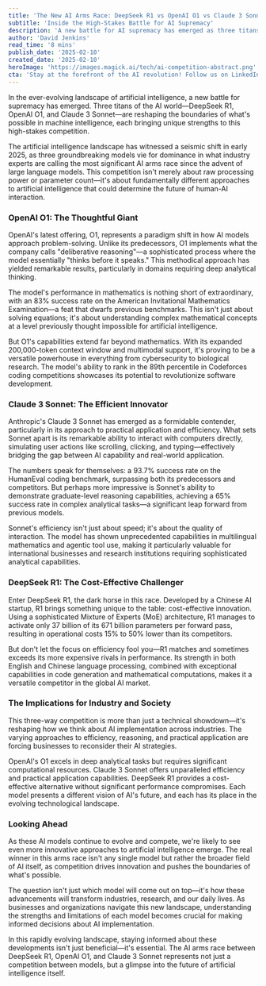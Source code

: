 ```yaml
---
title: 'The New AI Arms Race: DeepSeek R1 vs OpenAI O1 vs Claude 3 Sonnet'
subtitle: 'Inside the High-Stakes Battle for AI Supremacy'
description: 'A new battle for AI supremacy has emerged as three titans—DeepSeek R1, OpenAI O1, and Claude 3 Sonnet—compete with unique approaches to machine intelligence. OpenAI\'s O1 brings deliberative reasoning and mathematical prowess, Claude 3 Sonnet offers efficient innovation and practical applications, while DeepSeek R1 delivers cost-effective performance through sophisticated architecture.'
author: 'David Jenkins'
read_time: '8 mins'
publish_date: '2025-02-10'
created_date: '2025-02-10'
heroImage: 'https://images.magick.ai/tech/ai-competition-abstract.png'
cta: 'Stay at the forefront of the AI revolution! Follow us on LinkedIn for daily insights into groundbreaking developments in artificial intelligence and expert analysis of the evolving AI landscape.'
---
```


In the ever-evolving landscape of artificial intelligence, a new battle for supremacy has emerged. Three titans of the AI world—DeepSeek R1, OpenAI O1, and Claude 3 Sonnet—are reshaping the boundaries of what's possible in machine intelligence, each bringing unique strengths to this high-stakes competition.

The artificial intelligence landscape has witnessed a seismic shift in early 2025, as three groundbreaking models vie for dominance in what industry experts are calling the most significant AI arms race since the advent of large language models. This competition isn't merely about raw processing power or parameter count—it's about fundamentally different approaches to artificial intelligence that could determine the future of human-AI interaction.

### OpenAI O1: The Thoughtful Giant

OpenAI's latest offering, O1, represents a paradigm shift in how AI models approach problem-solving. Unlike its predecessors, O1 implements what the company calls "deliberative reasoning"—a sophisticated process where the model essentially "thinks before it speaks." This methodical approach has yielded remarkable results, particularly in domains requiring deep analytical thinking.

The model's performance in mathematics is nothing short of extraordinary, with an 83% success rate on the American Invitational Mathematics Examination—a feat that dwarfs previous benchmarks. This isn't just about solving equations; it's about understanding complex mathematical concepts at a level previously thought impossible for artificial intelligence.

But O1's capabilities extend far beyond mathematics. With its expanded 200,000-token context window and multimodal support, it's proving to be a versatile powerhouse in everything from cybersecurity to biological research. The model's ability to rank in the 89th percentile in Codeforces coding competitions showcases its potential to revolutionize software development.

### Claude 3 Sonnet: The Efficient Innovator

Anthropic's Claude 3 Sonnet has emerged as a formidable contender, particularly in its approach to practical application and efficiency. What sets Sonnet apart is its remarkable ability to interact with computers directly, simulating user actions like scrolling, clicking, and typing—effectively bridging the gap between AI capability and real-world application.

The numbers speak for themselves: a 93.7% success rate on the HumanEval coding benchmark, surpassing both its predecessors and competitors. But perhaps more impressive is Sonnet's ability to demonstrate graduate-level reasoning capabilities, achieving a 65% success rate in complex analytical tasks—a significant leap forward from previous models.

Sonnet's efficiency isn't just about speed; it's about the quality of interaction. The model has shown unprecedented capabilities in multilingual mathematics and agentic tool use, making it particularly valuable for international businesses and research institutions requiring sophisticated analytical capabilities.

### DeepSeek R1: The Cost-Effective Challenger

Enter DeepSeek R1, the dark horse in this race. Developed by a Chinese AI startup, R1 brings something unique to the table: cost-effective innovation. Using a sophisticated Mixture of Experts (MoE) architecture, R1 manages to activate only 37 billion of its 671 billion parameters per forward pass, resulting in operational costs 15% to 50% lower than its competitors.

But don't let the focus on efficiency fool you—R1 matches and sometimes exceeds its more expensive rivals in performance. Its strength in both English and Chinese language processing, combined with exceptional capabilities in code generation and mathematical computations, makes it a versatile competitor in the global AI market.

### The Implications for Industry and Society

This three-way competition is more than just a technical showdown—it's reshaping how we think about AI implementation across industries. The varying approaches to efficiency, reasoning, and practical application are forcing businesses to reconsider their AI strategies.

OpenAI's O1 excels in deep analytical tasks but requires significant computational resources. Claude 3 Sonnet offers unparalleled efficiency and practical application capabilities. DeepSeek R1 provides a cost-effective alternative without significant performance compromises. Each model presents a different vision of AI's future, and each has its place in the evolving technological landscape.

### Looking Ahead

As these AI models continue to evolve and compete, we're likely to see even more innovative approaches to artificial intelligence emerge. The real winner in this arms race isn't any single model but rather the broader field of AI itself, as competition drives innovation and pushes the boundaries of what's possible.

The question isn't just which model will come out on top—it's how these advancements will transform industries, research, and our daily lives. As businesses and organizations navigate this new landscape, understanding the strengths and limitations of each model becomes crucial for making informed decisions about AI implementation.

In this rapidly evolving landscape, staying informed about these developments isn't just beneficial—it's essential. The AI arms race between DeepSeek R1, OpenAI O1, and Claude 3 Sonnet represents not just a competition between models, but a glimpse into the future of artificial intelligence itself.